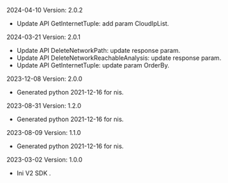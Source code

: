 2024-04-10 Version: 2.0.2
- Update API GetInternetTuple: add param CloudIpList.


2024-03-21 Version: 2.0.1
- Update API DeleteNetworkPath: update response param.
- Update API DeleteNetworkReachableAnalysis: update response param.
- Update API GetInternetTuple: update param OrderBy.


2023-12-08 Version: 2.0.0
- Generated python 2021-12-16 for nis.

2023-08-31 Version: 1.2.0
- Generated python 2021-12-16 for nis.

2023-08-09 Version: 1.1.0
- Generated python 2021-12-16 for nis.

2023-03-02 Version: 1.0.0
- Ini V2 SDK .

